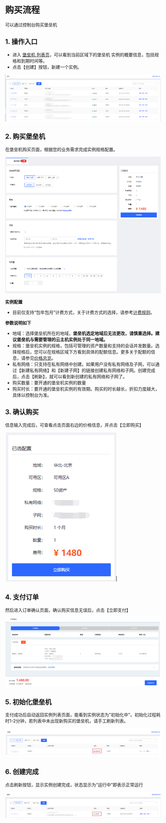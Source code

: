 # 购买流程 
可以通过控制台购买堡垒机


## 1. 操作入口
- 进入 [堡垒机 列表页](https://bastion-console.jdcloud.com/list)，可以看到当前区域下的堡垒机 实例的概要信息，包括规格和到期时间等。
- 点击【创建】按钮，新建一个实例。

![](/image/Bastion/Instance-List.png) 
   
## 2. 购买堡垒机
在堡垒机购买页面，根据您的业务需求完成实例规格配置。

![](/image/Bastion/Instance-List1.png) 

**实例配置**

- 目前仅支持“包年包月”计费方式，关于计费方式的选择，请参考[计费规则](./Billing-Rules.md)。

**参数说明如下**

- 地域：选择堡垒机所在的地域，**堡垒机选定地域后无法更改，请慎重选择。建议堡垒机与需要管理的云主机实例处于同一地域。**
- 规格：堡垒机实例的规格，包括可管理的资产数量和支持的会话并发数量。选择规格后，您可以在规格区域下方看到具体的配额信息。更多关于配额的信息，请参见[价格总览](./Price-Overview.md)。
- 私有网络：只支持在私有网络中创建。如果用户没有私有网络及子网，可以通过【新建私有网络】和【新建子网】的链接创建私有网络和子网。创建完成后，点击【刷新】，就可以看到新创建的私有网络和子网了。
- 购买数量：要开通的堡垒机实例的数量
- 购买时长：要开通的堡垒机实例的有效期。购买的时长越长，折扣力度越大，具体以控制台为准。

## 3. 确认购买
信息输入完成后，可查看点击页面右边的价格信息，并点击【立即购买】

![](/image/Bastion/Create-Instance-1.png) 

## 4. 支付订单
然后进入订单确认页面，确认购买信息无误后，点击【立即支付】

![](/image/Bastion/Create-Instance-2.png) 

## 5. 初始化堡垒机
支付成功后自动返回实例列表页面，能看到实例状态为"初始化中"。初始化过程耗时1-2分钟，若列表中未出现新购买的堡垒机，请手工刷新列表。

![](/image/Bastion/Create-Instance-3.png) 

## 6. 创建完成
点击刷新按钮，显示实例创建完成，状态显示为“运行中”即表示正常运行

![](/image/Bastion/Create-Instance-4.png) 

